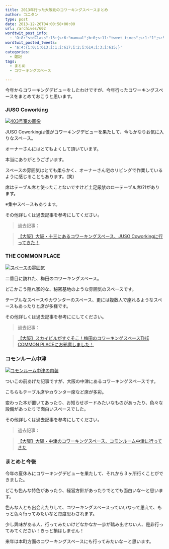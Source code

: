 ```yaml
---
title: 2013年行った大阪北のコワーキングスペースまとめ
author: コニタン
type: post
date: 2013-12-26T04:00:58+00:00
url: /archives/602
wordtwit_post_info:
  - 'O:8:"stdClass":13:{s:6:"manual";b:0;s:11:"tweet_times";s:1:"1";s:5:"delay";s:2:"15";s:7:"enabled";s:1:"1";s:10:"separation";i:60;s:7:"version";s:5:"3.0.3";s:14:"tweet_template";b:0;s:6:"status";i:2;s:6:"result";a:0:{}s:13:"tweet_counter";i:5;s:13:"tweet_log_ids";a:4:{i:0;i:613;i:1;i:614;i:2;i:615;i:3;i:617;}s:9:"hash_tags";a:0:{}s:8:"accounts";a:1:{i:0;s:6:"skd_nw";}}'
wordtwit_posted_tweets:
  - 'a:4:{i:0;i:613;i:1;i:617;i:2;i:614;i:3;i:615;}'
categories:
  - 雑記
tags:
  - まとめ
  - コワーキングスペース

---
```

今年からコワーキングデビューをしたわけですが、今年行ったコワーキングスペースをまとめておこうと思います。

<!--more-->

### JUSO Coworking

[<img src="https://i0.wp.com/peng-note.com/images/2013/09/2012_05_juso-300x200.jpg?fit=300%2C200" alt="403号室の画像" class="aligncenter size-full wp-image-185" data-recalc-dims="1" />][1]

JUSO Coworkingは僕がコワーキングデビューを果たして、今もかなりお気に入りなスペース。
  
オーナーさんにはとてもよくして頂いています。
  
本当にありがとうございます。

スペースの雰囲気はとても柔らかく、オーナーさん宅のリビングで作業しているように感じることもあります。(笑)

席はテーブル席と使ったことないですけど土足厳禁のローテーブル席(?)があります。
  
※集中スペースもあります。

その他詳しくは過去記事を参考にしてください。

> 過去記事：
  
> <a href="http://peng-note.com/archives/173" target="_blank">【大阪】大阪・十三にあるコワーキングスペース、JUSO Coworkingに行ってきた！</a> 

### THE COMMON PLACE

[<img src="https://i1.wp.com/peng-note.com/images/2013/11/1467403_599305190105495_1117244729_n-300x225.jpg?fit=300%2C225" alt="スペースの雰囲気" class="aligncenter size-medium wp-image-507" srcset="https://i2.wp.com/peng-note.com/images/2013/11/1467403_599305190105495_1117244729_n.jpg?resize=300%2C225 300w, https://i2.wp.com/peng-note.com/images/2013/11/1467403_599305190105495_1117244729_n.jpg?w=600 600w" sizes="(max-width: 300px) 100vw, 300px" data-recalc-dims="1" />][2]

二番目に訪れた、梅田のコワーキングスペース。
  
どこかこう隠れ家的な、秘密基地のような雰囲気のスペースです。

テーブルなスペースやカウンターのスペース、更には複数人で座れるようなスペースもあったりと席が多様です。

その他詳しくは過去記事を参考ににしてください。

> 過去記事：
  
> <a href="http://peng-note.com/archives/497" target="_blank">【大阪】スカイビルがすぐそこ！梅田のコワーキングスペースTHE COMMON PLACEにお邪魔しました！</a> 

### コモンルーム中津

[<img src="https://i1.wp.com/peng-note.com/images/2013/12/2013-12-21-14.25.27-300x168.jpg?fit=300%2C168" alt="コモンルーム中津の内装" class="aligncenter size-medium wp-image-578" srcset="https://i0.wp.com/peng-note.com/images/2013/12/2013-12-21-14.25.27.jpg?resize=300%2C168 300w, https://i0.wp.com/peng-note.com/images/2013/12/2013-12-21-14.25.27.jpg?w=1280 1280w" sizes="(max-width: 300px) 100vw, 300px" data-recalc-dims="1" />][3]

ついこの前あげた記事ですが、大阪の中津にあるコワーキングスペースです。

こちらもテーブル席やカウンター席など席が多彩。
  
変わった本が置いてあったり、お知らせボードみたいなものがあったり、色々な設備があったりで面白いスペースでした。

その他詳しくは過去記事を参考にしてください。

> 過去記事：
  
> <a href="http://peng-note.com/archives/575" target="_blank">【大阪】大阪・中津のコワーキングスペース、コモンルーム中津に行ってきた</a>

### まとめと今後

今年の夏休みにコワーキングデビューを果たして、それから３ヶ所行くことができました。
  
どこも色んな特色があったり、経営方針があったりでとても面白いな〜と思います。
  
色んな人とも出会えたりして、コワーキングスペースっていいなって思えて、もっと色々行ってみたいなと毎度思わされます。
  
少し興味がある人、行ってみたいけどなかなか一歩が踏み出せない人、是非行ってみてください！きっと損はしません！

来年は本町方面のコワーキングスペースにも行ってみたいなーと思います。

 [1]: https://i0.wp.com/peng-note.com/images/2013/09/2012_05_juso-300x200.jpg
 [2]: https://i2.wp.com/peng-note.com/images/2013/11/1467403_599305190105495_1117244729_n.jpg
 [3]: https://i0.wp.com/peng-note.com/images/2013/12/2013-12-21-14.25.27.jpg